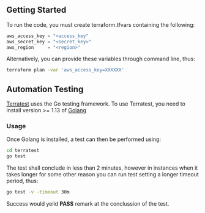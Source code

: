 ## Getting Started

To run the code, you must create terraform.tfvars containing the following:

```terraform
aws_access_key = "<access_key"
aws_secret_key = "<secret_key>"
aws_region     = "<region>"
```

Alternatively, you can provide these variables through command line, thus:

```sh
terraform plan -var 'aws_access_key=XXXXXX'
```

## Automation Testing

[Terratest](https://terratest.gruntwork.io) uses the Go testing framework. To use Terratest, you need to install version >= 1.13 of [Golang](https://golang.org/)

### Usage

Once Golang is installed, a test can then be performed using:

```sh
cd terratest
go test
```

The test shall conclude in less than 2 minutes, however in instances when it takes longer for some other reason you can run test setting a longer timeout period, thus:

```sh
go test -v -timeout 30m
```

Success would yeild <b>PASS</b> remark at the conclussion of the test.
